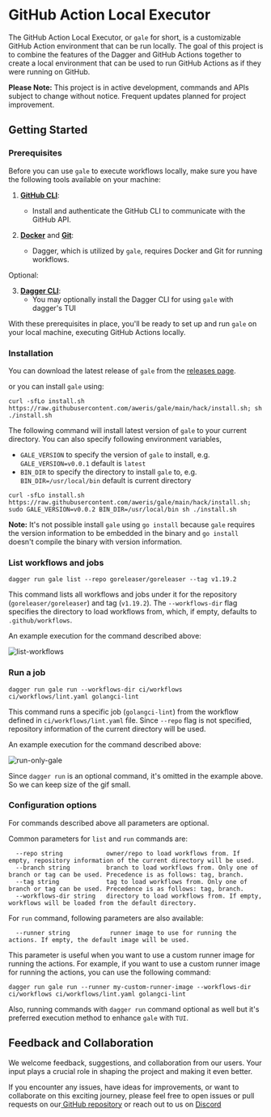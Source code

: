 # GitHub Action Local Executor

The GitHub Action Local Executor, or `gale` for short, is a customizable GitHub Action environment that can be run locally.
The goal of this project is to combine the features of the Dagger and GitHub Actions together to create a local
environment that can be used to run GitHub Actions as if they were running on GitHub.

**Please Note:** This project is in active development, commands and APIs subject to change without notice. Frequent updates planned for project improvement.

## Getting Started

### Prerequisites

Before you can use `gale` to execute workflows locally, make sure you have the following tools available on your machine:

1. **[GitHub CLI](https://docs.github.com/en/github-cli/github-cli/quickstart)**:
    - Install and authenticate the GitHub CLI to communicate with the GitHub API.

2. **[Docker](https://www.docker.com/)** and **[Git](https://git-scm.com/book/en/v2/Getting-Started-Installing-Git)**:
    - Dagger, which is utilized by `gale`, requires Docker and Git for running workflows.

Optional:

3. **[Dagger CLI](https://docs.dagger.io/cli/465058/install)**:
    - You may optionally install the Dagger CLI for using `gale` with dagger's TUI

With these prerequisites in place, you'll be ready to set up and run `gale` on your local machine, executing GitHub Actions locally.


### Installation

You can download the latest release of `gale` from the [releases page](https://github.com/aweris/gale/releases). 

or you can install `gale` using:

```bash!
curl -sfLo install.sh https://raw.githubusercontent.com/aweris/gale/main/hack/install.sh; sh ./install.sh
```

The following command will install latest version of `gale` to your current directory. You can also specify following environment variables,

- `GALE_VERSION` to specify the version of `gale` to install, e.g. `GALE_VERSION=v0.0.1` default is `latest`
- `BIN_DIR` to specify the directory to install `gale` to, e.g. `BIN_DIR=/usr/local/bin` default is current directory

```bash!
curl -sfLo install.sh https://raw.githubusercontent.com/aweris/gale/main/hack/install.sh; sudo GALE_VERSION=v0.0.2 BIN_DIR=/usr/local/bin sh ./install.sh
```

**Note:** It's not possible install `gale` using `go install` because `gale` requires the version information to be 
embedded in the binary and `go install` doesn't compile the binary with version information.

### List workflows and jobs

```bash!
dagger run gale list --repo goreleaser/goreleaser --tag v1.19.2
```

This command lists all workflows and jobs under it for the repository (`goreleaser/goreleaser`) and tag (`v1.19.2`). The `--workflows-dir` flag specifies the directory to load workflows from, which, if empty, defaults to `.github/workflows`.

An example execution for the command described above:

![list-workflows](https://github.com/aweris/gale/assets/9319656/ebbf343e-dcac-4942-8570-32f4eced6173)

### Run a job

```bash!
dagger run gale run --workflows-dir ci/workflows ci/workflows/lint.yaml golangci-lint
```

This command runs a specific job (`golangci-lint`) from the workflow defined in `ci/workflows/lint.yaml` file. Since `--repo` 
flag is not specified, repository information of the current directory will be used. 

An example execution for the command described above:

![run-only-gale](https://github.com/aweris/gale/assets/9319656/aa39b487-982a-44e5-b373-17c5aa251d9f)

Since `dagger run` is an optional command, it's omitted in the example above. So we can keep size of the gif small.

### Configuration options

For commands described above all parameters are optional. 

Common parameters for `list` and `run` commands are:

```
  --repo string            owner/repo to load workflows from. If empty, repository information of the current directory will be used.
  --branch string          branch to load workflows from. Only one of branch or tag can be used. Precedence is as follows: tag, branch.
  --tag string             tag to load workflows from. Only one of branch or tag can be used. Precedence is as follows: tag, branch.
  --workflows-dir string   directory to load workflows from. If empty, workflows will be loaded from the default directory.
```

For `run` command, following parameters are also available:

```
  --runner string           runner image to use for running the actions. If empty, the default image will be used.
```
This parameter is useful when you want to use a custom runner image for running the actions. For example, if you want
 to use a custom runner image for running the actions, you can use the following command:

```bash!
dagger run gale run --runner my-custom-runner-image --workflows-dir ci/workflows ci/workflows/lint.yaml golangci-lint
```

Also, running commands with `dagger run` command optional as well but it's preferred execution method to enhance `gale` with `TUI`.

## Feedback and Collaboration

We welcome feedback, suggestions, and collaboration from our users. Your input plays a crucial role in shaping the project and making it even better.

If you encounter any issues, have ideas for improvements, or want to collaborate on this exciting journey, please  feel free to open issues or pull requests on our[ GitHub repository](https://github.com/aweris/gale) or reach out to us on [Discord](https://discord.com/channels/707636530424053791/1117139064274034809)